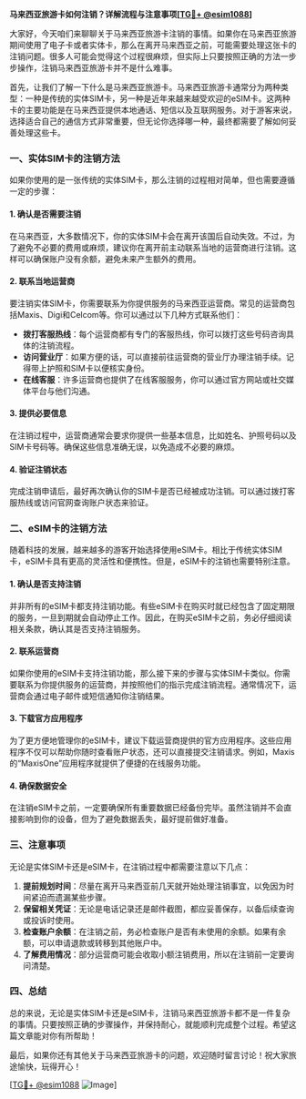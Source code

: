 **马来西亚旅游卡如何注销？详解流程与注意事项[[TG💪+ @esim1088](https://t.me/s/esim1088)]**

大家好，今天咱们来聊聊关于马来西亚旅游卡注销的事情。如果你在马来西亚旅游期间使用了电子卡或者实体卡，那么在离开马来西亚之前，可能需要处理这张卡的注销问题。很多人可能会觉得这个过程很麻烦，但实际上只要按照正确的方法一步步操作，注销马来西亚旅游卡并不是什么难事。

首先，让我们了解一下什么是马来西亚旅游卡。马来西亚旅游卡通常分为两种类型：一种是传统的实体SIM卡，另一种是近年来越来越受欢迎的eSIM卡。这两种卡的主要功能是在马来西亚提供本地通话、短信以及互联网服务。对于游客来说，选择适合自己的通信方式非常重要，但无论你选择哪一种，最终都需要了解如何妥善处理这些卡。

### 一、实体SIM卡的注销方法

如果你使用的是一张传统的实体SIM卡，那么注销的过程相对简单，但也需要遵循一定的步骤：

#### 1. 确认是否需要注销
在马来西亚，大多数情况下，你的实体SIM卡会在离开该国后自动失效。不过，为了避免不必要的费用或麻烦，建议你在离开前主动联系当地的运营商进行注销。这样可以确保账户没有余额，避免未来产生额外的费用。

#### 2. 联系当地运营商
要注销实体SIM卡，你需要联系为你提供服务的马来西亚运营商。常见的运营商包括Maxis、Digi和Celcom等。你可以通过以下几种方式联系他们：
- **拨打客服热线**：每个运营商都有专门的客服热线，你可以拨打这些号码咨询具体的注销流程。
- **访问营业厅**：如果方便的话，可以直接前往运营商的营业厅办理注销手续。记得带上护照和SIM卡以便核实身份。
- **在线客服**：许多运营商也提供了在线客服服务，你可以通过官方网站或社交媒体平台与他们沟通。

#### 3. 提供必要信息
在注销过程中，运营商通常会要求你提供一些基本信息，比如姓名、护照号码以及SIM卡号码等。确保这些信息准确无误，以免造成不必要的麻烦。

#### 4. 验证注销状态
完成注销申请后，最好再次确认你的SIM卡是否已经被成功注销。可以通过拨打客服热线或访问官网查询账户状态来验证。

### 二、eSIM卡的注销方法

随着科技的发展，越来越多的游客开始选择使用eSIM卡。相比于传统实体SIM卡，eSIM卡具有更高的灵活性和便携性。但是，eSIM卡的注销也需要特别注意。

#### 1. 确认是否支持注销
并非所有的eSIM卡都支持注销功能。有些eSIM卡在购买时就已经包含了固定期限的服务，一旦到期就会自动停止工作。因此，在购买eSIM卡之前，务必仔细阅读相关条款，确认其是否支持注销服务。

#### 2. 联系运营商
如果你使用的eSIM卡支持注销功能，那么接下来的步骤与实体SIM卡类似。你需要联系为你提供服务的运营商，并按照他们的指示完成注销流程。通常情况下，运营商会通过电子邮件或短信通知你注销结果。

#### 3. 下载官方应用程序
为了更方便地管理你的eSIM卡，建议下载运营商提供的官方应用程序。这些应用程序不仅可以帮助你随时查看账户状态，还可以直接提交注销请求。例如，Maxis的“MaxisOne”应用程序就提供了便捷的在线服务功能。

#### 4. 确保数据安全
在注销eSIM卡之前，一定要确保所有重要数据已经备份完毕。虽然注销并不会直接影响到你的设备，但为了避免数据丢失，最好提前做好准备。

### 三、注意事项

无论是实体SIM卡还是eSIM卡，在注销过程中都需要注意以下几点：

1. **提前规划时间**：尽量在离开马来西亚前几天就开始处理注销事宜，以免因为时间紧迫而遗漏某些步骤。
2. **保留相关凭证**：无论是电话记录还是邮件截图，都应妥善保存，以备后续查询或投诉时使用。
3. **检查账户余额**：在注销之前，务必检查账户是否有未使用的余额。如果有余额，可以申请退款或转移到其他账户中。
4. **了解费用情况**：部分运营商可能会收取小额注销费用，所以在注销前一定要询问清楚。

### 四、总结

总的来说，无论是实体SIM卡还是eSIM卡，注销马来西亚旅游卡都不是一件复杂的事情。只要按照正确的步骤操作，并保持耐心，就能顺利完成整个过程。希望这篇文章能对你有所帮助！

最后，如果你还有其他关于马来西亚旅游卡的问题，欢迎随时留言讨论！祝大家旅途愉快，玩得开心！

[[TG💪+ @esim1088](https://t.me/s/esim1088) ![Image](https://i.postimg.cc/4NQfJmqS/Snipaste-2025-05-13-00-14-12.png)]